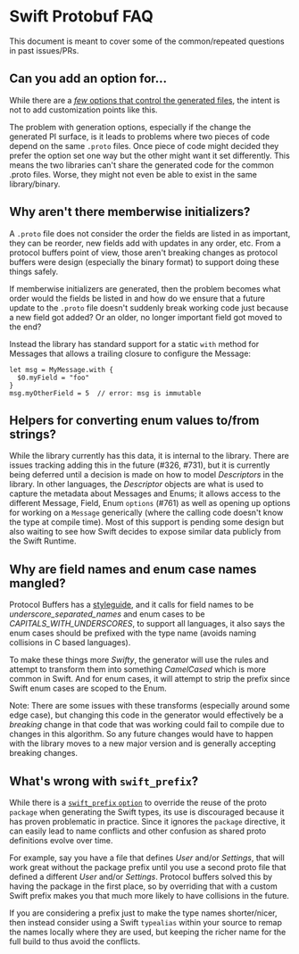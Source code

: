 # Swift Protobuf FAQ

This document is meant to cover some of the common/repeated questions in past
issues/PRs.

## Can you add an option for…

While there are a [_few_ options that control the generated
files](https://github.com/apple/swift-protobuf/blob/master/Documentation/PLUGIN.md#how-to-specify-code-generation-options),
the intent is not to add customization points like this.

The problem with generation options, especially if the change the generated PI
surface, is it leads to problems where two pieces of code depend on the same
`.proto` files. Once piece of code might decided they prefer the option set one
way but the other might want it set differently. This means the two libraries
can't share the generated code for the common .proto files.  Worse, they might
not even be able to exist in the same library/binary.

##  Why aren't there memberwise initializers?

A `.proto` file does not consider the order the fields are listed in as
important, they can be reorder, new fields add with updates in any order, etc.
From a protocol buffers point of view, those aren't breaking changes as protocol
buffers were design (especially the binary format) to support doing these things
safely.

If memberwise initializers are generated, then the problem becomes what order
would the fields be listed in and how do we ensure that a future update to the
`.proto` file doesn't suddenly break working code just because a new field got
added? Or an older, no longer important field got moved to the end?

Instead the library has standard support for a static `with` method for Messages
that allows a trailing closure to configure the Message:

```
let msg = MyMessage.with {
  $0.myField = "foo"
}
msg.myOtherField = 5  // error: msg is immutable
```

## Helpers for converting enum values to/from strings?

While the library currently has this data, it is internal to the library. There
are issues tracking adding this in the future (#326, #731), but it is currently
being deferred until a decision is made on how to model _Descriptors_ in the
library. In other languages, the _Descriptor_ objects are what is used to
capture the metadata about Messages and Enums; it allows access to the different
Message, Field, Enum `options` (#761) as well as opening up options for working
on a `Message` generically (where the calling code doesn't know the type at
compile time). Most of this support is pending some design but also waiting to
see how Swift decides to expose similar data publicly from the Swift Runtime.


## Why are field names and enum case names mangled?

Protocol Buffers has a [styleguide](https://developers.google.com/protocol-buffers/docs/style),
and it calls for field names to be _underscore_separated_names_ and enum cases
to be _CAPITALS_WITH_UNDERSCORES_, to support all languages, it also says the
enum cases should be prefixed with the type name (avoids naming collisions in C
based languages).

To make these things more _Swifty_, the generator will use the rules and attempt
to transform them into something _CamelCased_ which is more common in Swift. And
for enum cases, it will attempt to strip the prefix since Swift enum cases are
scoped to the Enum.

Note: There are some issues with these transforms (especially around some edge
case), but changing this code in the generator would effectively be a _breaking_
change in that code that was working could fail to compile due to changes in
this algorithm. So any future changes would have to happen with the library
moves to a new major version and is generally accepting breaking changes.

## What's wrong with `swift_prefix`?

While there is a [`swift_prefix`
`option`](https://github.com/apple/swift-protobuf/blob/master/Documentation/API.md#generated-struct-name)
to override the reuse of the proto `package` when generating the Swift types,
its use is discouraged because it has proven problematic in practice. Since it
ignores the `package` directive, it can easily lead to name conflicts and other
confusion as shared proto definitions evolve over time.

For example, say you have a file that defines _User_ and/or _Settings_, that
will work great without the package prefix until you use a second proto file
that defined a different _User_ and/or _Settings_. Protocol buffers solved this
by having the package in the first place, so by overriding that with a custom
Swift prefix makes you that much more likely to have collisions in the future.

If you are considering a prefix just to make the type names shorter/nicer, then
instead consider using a Swift `typealias` within your source to remap the names
locally where they are used, but keeping the richer name for the full build to
thus avoid the conflicts.

<!-- Swift Codable Suppor -->
